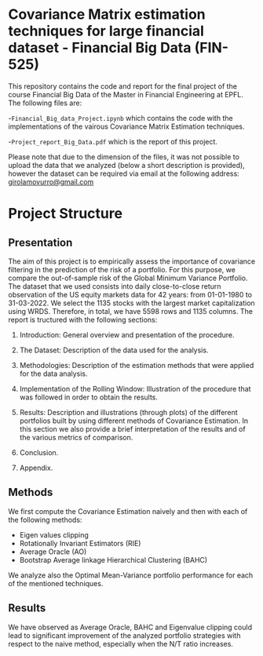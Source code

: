 # Covariance Matrix estimation techniques for large financial dataset - Financial Big Data (FIN-525)

This repository contains the code and report for the final project of the course Financial Big Data of the Master in Financial Engineering at EPFL. The following files are:

-`Financial_Big_data_Project.ipynb` which contains the code with the implementations of the vairous Covariance Matrix Estimation techniques.

-`Project_report_Big_Data.pdf` which is the report of this project.

Please note that due to the dimension of the files, it was not possible to upload the data that we analyzed (below a short description is provided), however the dataset can be required via email at the following address: girolamovurro@gmail.com

# Project Structure
## Presentation
The aim of this project is to empirically assess the importance of covariance filtering in the prediction of the risk of a portfolio. For this purpose, we compare the out-of-sample risk of the Global Minimum Variance Portfolio. The dataset that we used consists into daily close-to-close return observation of the US equity markets
data for 42 years: from 01-01-1980 to 31-03-2022. We select the 1135 stocks with the largest market capitalization using WRDS. Therefore, in total, we have 5598 rows and 1135 columns.
The report is tructured with the following sections:
1. Introduction: General overview and presentation of the procedure.


2. The Dataset: Description of the data used for the analysis.


3. Methodologies: Description of the estimation methods that were applied for the data analysis.


4. Implementation of the Rolling Window: Illustration of the procedure that was followed in order to obtain the results.

5. Results: Description and illustrations (through plots) of the different portfolios built by using different methods of Covariance Estimation. In this section we also provide a brief interpretation of the results and of the various metrics of comparison.

6. Conclusion.

7. Appendix.





## Methods

We first compute the Covariance Estimation naively and then with each of the following methods: 
- Eigen values clipping
- Rotationally Invariant Estimators (RIE) 
- Average Oracle (AO) 
- Bootstrap Average linkage Hierarchical Clustering (BAHC)

We analyze also the Optimal Mean-Variance portfolio performance for each of the mentioned techniques.

## Results

We have observed as Average Oracle, BAHC and Eigenvalue clipping could lead to significant improvement of the analyzed portfolio strategies with respect to the naive method, especially when the N/T ratio increases.


